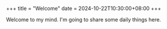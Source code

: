 +++
title = "Welcome"
date = 2024-10-22T10:30:00+08:00
+++

Welcome to my mind. I'm going to share some daily things here.
